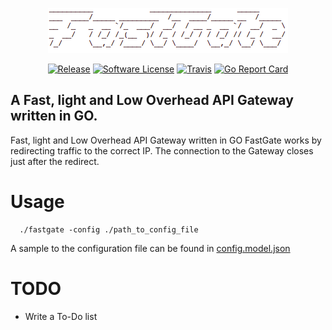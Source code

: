 <p align="center">
  <img alt="FastGate Logo" src="https://raw.githubusercontent.com/auyer/FastGate/master/media/logo.png"  />
  <p align="center">
    <a href="https://github.com/auyer/fastgate/releases/latest"><img alt="Release" src="https://img.shields.io/github/release/auyer/FastGate.svg"></a>
    <a href="https://github.com/auyer/FastGate/blob/master/LICENSE.md"><img alt="Software License" src="https://img.shields.io/badge/license-GPL3-brightgreen.svg"></a>
   <a href="https://travis-ci.org/auyer/FastGate"><img alt="Travis" src="https://travis-ci.org/auyer/FastGate.svg?branch=master"></a>
    <a href="https://goreportcard.com/report/github.com/auyer/FastGate"><img alt="Go Report Card" src="https://goreportcard.com/badge/github.com/auyer/FastGate?&fuckgithubcache=1"></a>
  </p>
</p>

## A Fast, light and Low Overhead API Gateway written in GO.

Fast, light and Low Overhead API Gateway written in GO
FastGate works by redirecting traffic to the correct IP. The connection to the Gateway closes just after the  redirect.


# Usage
  ```
    ./fastgate -config ./path_to_config_file
  ```
  A sample to the configuration file can be found in [config.model.json](config.model.json)


# TODO
 - Write a To-Do list
